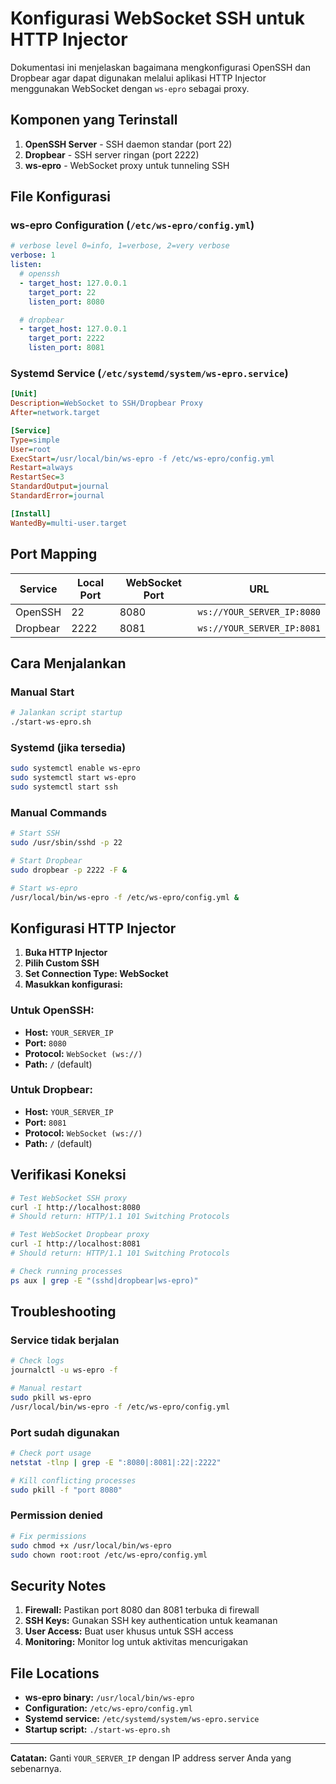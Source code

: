 # Konfigurasi WebSocket SSH untuk HTTP Injector

Dokumentasi ini menjelaskan bagaimana mengkonfigurasi OpenSSH dan Dropbear agar dapat digunakan melalui aplikasi HTTP Injector menggunakan WebSocket dengan `ws-epro` sebagai proxy.

## Komponen yang Terinstall

1. **OpenSSH Server** - SSH daemon standar (port 22)
2. **Dropbear** - SSH server ringan (port 2222)  
3. **ws-epro** - WebSocket proxy untuk tunneling SSH

## File Konfigurasi

### ws-epro Configuration (`/etc/ws-epro/config.yml`)
```yaml
# verbose level 0=info, 1=verbose, 2=very verbose
verbose: 1
listen:
  # openssh
  - target_host: 127.0.0.1
    target_port: 22
    listen_port: 8080

  # dropbear  
  - target_host: 127.0.0.1
    target_port: 2222
    listen_port: 8081
```

### Systemd Service (`/etc/systemd/system/ws-epro.service`)
```ini
[Unit]
Description=WebSocket to SSH/Dropbear Proxy
After=network.target

[Service]
Type=simple
User=root
ExecStart=/usr/local/bin/ws-epro -f /etc/ws-epro/config.yml
Restart=always
RestartSec=3
StandardOutput=journal
StandardError=journal

[Install]
WantedBy=multi-user.target
```

## Port Mapping

| Service | Local Port | WebSocket Port | URL |
|---------|------------|----------------|-----|
| OpenSSH | 22 | 8080 | `ws://YOUR_SERVER_IP:8080` |
| Dropbear | 2222 | 8081 | `ws://YOUR_SERVER_IP:8081` |

## Cara Menjalankan

### Manual Start
```bash
# Jalankan script startup
./start-ws-epro.sh
```

### Systemd (jika tersedia)
```bash
sudo systemctl enable ws-epro
sudo systemctl start ws-epro
sudo systemctl start ssh
```

### Manual Commands
```bash
# Start SSH
sudo /usr/sbin/sshd -p 22

# Start Dropbear  
sudo dropbear -p 2222 -F &

# Start ws-epro
/usr/local/bin/ws-epro -f /etc/ws-epro/config.yml &
```

## Konfigurasi HTTP Injector

1. **Buka HTTP Injector**
2. **Pilih Custom SSH**
3. **Set Connection Type: WebSocket**
4. **Masukkan konfigurasi:**

### Untuk OpenSSH:
- **Host:** `YOUR_SERVER_IP`
- **Port:** `8080`
- **Protocol:** `WebSocket (ws://)`
- **Path:** `/` (default)

### Untuk Dropbear:
- **Host:** `YOUR_SERVER_IP`  
- **Port:** `8081`
- **Protocol:** `WebSocket (ws://)`
- **Path:** `/` (default)

## Verifikasi Koneksi

```bash
# Test WebSocket SSH proxy
curl -I http://localhost:8080
# Should return: HTTP/1.1 101 Switching Protocols

# Test WebSocket Dropbear proxy  
curl -I http://localhost:8081
# Should return: HTTP/1.1 101 Switching Protocols

# Check running processes
ps aux | grep -E "(sshd|dropbear|ws-epro)"
```

## Troubleshooting

### Service tidak berjalan
```bash
# Check logs
journalctl -u ws-epro -f

# Manual restart
sudo pkill ws-epro
/usr/local/bin/ws-epro -f /etc/ws-epro/config.yml
```

### Port sudah digunakan
```bash
# Check port usage
netstat -tlnp | grep -E ":8080|:8081|:22|:2222"

# Kill conflicting processes
sudo pkill -f "port 8080"
```

### Permission denied
```bash
# Fix permissions
sudo chmod +x /usr/local/bin/ws-epro
sudo chown root:root /etc/ws-epro/config.yml
```

## Security Notes

1. **Firewall:** Pastikan port 8080 dan 8081 terbuka di firewall
2. **SSH Keys:** Gunakan SSH key authentication untuk keamanan
3. **User Access:** Buat user khusus untuk SSH access
4. **Monitoring:** Monitor log untuk aktivitas mencurigakan

## File Locations

- **ws-epro binary:** `/usr/local/bin/ws-epro`
- **Configuration:** `/etc/ws-epro/config.yml`
- **Systemd service:** `/etc/systemd/system/ws-epro.service`
- **Startup script:** `./start-ws-epro.sh`

---

**Catatan:** Ganti `YOUR_SERVER_IP` dengan IP address server Anda yang sebenarnya.